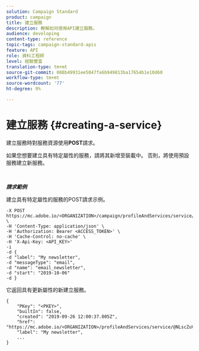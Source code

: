 ```yaml
---
solution: Campaign Standard
product: campaign
title: 建立服務
description: 瞭解如何使用API建立服務。
audience: developing
content-type: reference
topic-tags: campaign-standard-apis
feature: API
role: 資料工程師
level: 經驗豐富
translation-type: tm+mt
source-git-commit: 088b49931ee5047fa6b949813ba17654b1e10d60
workflow-type: tm+mt
source-wordcount: '77'
ht-degree: 9%

---
```



# 建立服務 {#creating-a-service}

建立服務時對服務資源使用&#x200B;**POST**&#x200B;請求。

如果您想要建立具有特定屬性的服務，請將其新增至裝載中。 否則，將使用預設服務建立新服務。

<br/>

***請求範例***

建立具有特定屬性的服務的POST請求示例。

```
-X POST https://mc.adobe.io/<ORGANIZATION>/campaign/profileAndServices/service/ \
-H 'Content-Type: application/json' \
-H 'Authorization: Bearer <ACCESS_TOKEN>' \
-H 'Cache-Control: no-cache' \
-H 'X-Api-Key: <API_KEY>'
-i
-d {
-d "label": "My newsletter",
-d "messageType": "email",
-d "name": "email_newsletter",
-d "start": "2019-10-06"
-d }
```

它返回具有更新屬性的新建立服務。

```
{
    "PKey": "<PKEY>",
    "builtIn": false,
    "created": "2019-09-26 12:00:37.005Z",
    "href": "https://mc.adobe.io/<ORGANIZATION>/profileAndServices/service/@NLscZuVHxdVu9rPftvrMWFfR1zRIxQGswSOmGLrK09JTF_iWhB0JCUHEndA_vvy__k9mzOYa5NVkcWDcrK8qGh0wygahX9kRcD44kiWWSEceShn3",
    "label": "My newsletter",
    ...
}
```
